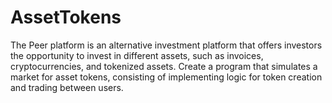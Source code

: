 # AssetTokens
The Peer platform is an alternative investment platform that offers investors the opportunity to invest in different assets, such as invoices, cryptocurrencies, and tokenized assets. Create a program that simulates a market for asset tokens, consisting of implementing logic for token creation and trading between users.

